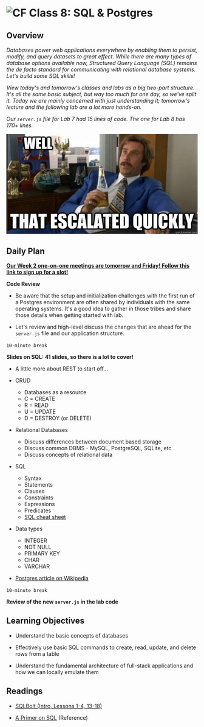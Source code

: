 # ![CF](https://i.imgur.com/7v5ASc8.png)  Class 8: SQL & Postgres

## Overview
<!-- Provide a general overview of the daily concepts and processes that will be covered in lectures and labs -->

*Databases power web applications everywhere by enabling them to persist, modify, and query datasets to great effect. While there are many types of database options available now, Structured Query Language (SQL) remains the de facto standard for communicating with relational database systems. Let's build some SQL skills!*

*View today's and tomorrow's classes and labs as a big two-part structure. It's all the same basic subject, but way too much for one day, so we've split it. Today we are mainly concerned with just understanding it; tomorrow's lecture and the following lab are a lot more hands-on.*

*Our `server.js` file for Lab 7 had 15 lines of code. The one for Lab 8 has 170+ lines.*

![Well, that escalated quickly.](escalated.jpg)

## Daily Plan

**[Our Week 2 one-on-one meetings are tomorrow and Friday! Follow this link to sign up for a slot!](https://sam-301d31.youcanbook.me/)**

**Code Review**
- Be aware that the setup and initialization challenges with the first run of a Postgres environment are often shared by individuals with the same operating systems. It's a good idea to gather in those tribes and share those details when getting started with lab.

- Let's review and high-level discuss the changes that are ahead for the `server.js` file and our application structure.

`10-minute break`

**Slides on SQL: 41 slides, so there is a lot to cover!**

- A little more about REST to start off...

- CRUD
	- Databases as a resource
	- C = CREATE
	- R = READ
	- U = UPDATE
	- D = DESTROY (or DELETE)

- Relational Databases
	- Discuss differences between document based storage
	- Discuss common DBMS - MySQL, PostgreSQL, SQLite, etc
	- Discuss concepts of relational data

- SQL
	- Syntax
	- Statements
	- Clauses
	- Constraints
	- Expressions
	- Predicates
	- [SQL cheat sheet](http://www.cheat-sheets.org/sites/sql.su/)

- Data types
	- INTEGER
	- NOT NULL
	- PRIMARY KEY
	- CHAR
	- VARCHAR

- [Postgres article on Wikipedia](https://en.wikipedia.org/wiki/PostgreSQL)

`10-minute break`

**Review of the new `server.js` in the lab code**

## Learning Objectives
<!--
ABCD:
  Audience: Program participants
  Behavior: Expected learning/behavior changes/results
  Condition:
    Circumstances that lead to change/result
    When change/result are expected to occur
  Degree: How much change occurs (%) for how many participants (#)
-->

* Understand the basic concepts of databases

* Effectively use basic SQL commands to create, read, update, and delete rows from a table

* Understand the fundamental architecture of full-stack applications and how we can locally emulate them


## Readings
<!-- List of readings required for this content; readings being completed by the start of this lecture -->

* [SQLBolt (Intro, Lessons 1-4, 13-18)](http://sqlbolt.com/)

* [A Primer on SQL](https://leanpub.com/aprimeronsql/read) (Reference)
